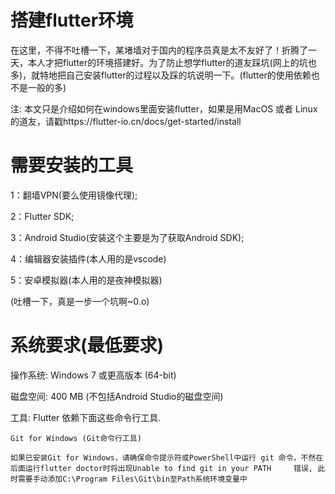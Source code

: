 # 搭建flutter环境

  在这里，不得不吐槽一下，某堵墙对于国内的程序员真是太不友好了！折腾了一天，本人才把flutter的环境搭建好。为了防止想学flutter的道友踩坑(网上的坑也多)，就特地把自己安装flutter的过程以及踩的坑说明一下。(flutter的使用依赖也不是一般的多)
  
  注: 本文只是介绍如何在windows里面安装flutter，如果是用MacOS 或者 Linux的道友，请戳https://flutter-io.cn/docs/get-started/install
 
# 需要安装的工具

  1：翻墙VPN(要么使用镜像代理);
  
  2：Flutter SDK;
  
  3：Android Studio(安装这个主要是为了获取Android SDK);
  
  4：编辑器安装插件(本人用的是vscode)
  
  5：安卓模拟器(本人用的是夜神模拟器)
  
  (吐槽一下，真是一步一个坑啊~0.o)
  
 
# 系统要求(最低要求)

  操作系统: Windows 7 或更高版本 (64-bit)
  
  磁盘空间: 400 MB (不包括Android Studio的磁盘空间)
  
  工具: Flutter 依赖下面这些命令行工具.
  
    Git for Windows (Git命令行工具)

    如果已安装Git for Windows，请确保命令提示符或PowerShell中运行 git 命令，不然在后面运行flutter doctor时将出现Unable to find git in your PATH     错误, 此时需要手动添加C:\Program Files\Git\bin至Path系统环境变量中
    
 

